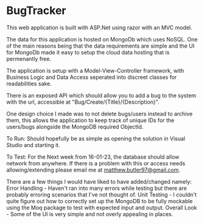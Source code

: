 # BugTracker
This web application is built with ASP.Net using razor with an MVC model.

The data for this application is hosted on MongoDb which uses NoSQL. One of the main reasons being that the data requirements are simple and the UI for MongoDb made it easy to setup the cloud data hosting that is permenantly free.

The application is setup with a Model-View-Controller framework, with Business Logic and Data Access seperated into discreet classes for readabilities sake.

There is an exposed API which should allow you to add a bug to the system with the url, accessible at "Bug/Create/{Title}/{Description}".

One design choice I made was to not delete bugs/users instead to archive them, this allows the application to keep track of unique IDs for the users/bugs alongside the MongoDB required ObjectId.

To Run: Should hopefully be as simple as opening the solution in Visual Studio and starting it.

To Test: For the Next week from 16-01-23, the database should allow network from anywhere. If there is a problem with this or access needs allowing/extending please email me at matthew.butler97@gmail.com.

There are a few things I would have liked to have added/changed namely:
Error Handling - Haven't ran into many errors while testing but there are probably erroring scenarios that I've not thought of.
Unit Testing - I couldn't quite figure out how to correctly set up the MongoDB to be fully mockable using the Moq package to test with expected input and output.
Overall Look - Some of the UI is very simple and not overly appealing in places. 
